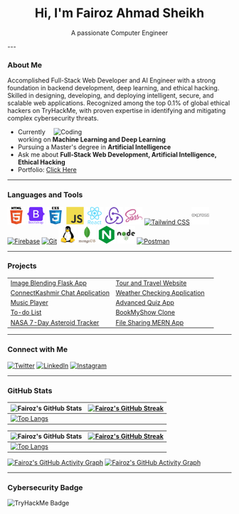 <h1 align="center">Hi, I'm Fairoz Ahmad Sheikh</h1>
<p align="center">A passionate Computer Engineer</p>
---

### About Me
Accomplished Full-Stack Web Developer and AI Engineer with a strong foundation in backend development, deep learning, and ethical hacking. Skilled in designing, developing, and deploying intelligent, secure, and scalable web applications. Recognized among the top 0.1% of global ethical hackers on TryHackMe, with proven expertise in identifying and mitigating complex cybersecurity threats.

<img align="right" alt="Coding" width="400" src="https://cdn.dribbble.com/users/1162077/screenshots/3848914/programmer.gif">

- Currently working on **Machine Learning and Deep Learning**  
- Pursuing a Master's degree in **Artificial Intelligence**  
- Ask me about **Full-Stack Web Development, Artificial Intelligence, Ethical Hacking**  
- Portfolio: [Click Here](https://portfolio-three-gray-24.vercel.app/)  

---
### Languages and Tools
<p align="left">
  <a href="https://www.w3.org/html/" target="_blank"><img src="https://raw.githubusercontent.com/devicons/devicon/master/icons/html5/html5-original-wordmark.svg" alt="HTML5" width="40" height="40"/></a>
  <a href="https://getbootstrap.com" target="_blank"><img src="https://raw.githubusercontent.com/devicons/devicon/master/icons/bootstrap/bootstrap-plain-wordmark.svg" alt="Bootstrap" width="40" height="40"/></a>
  <a href="https://www.w3schools.com/css/" target="_blank"><img src="https://raw.githubusercontent.com/devicons/devicon/master/icons/css3/css3-original-wordmark.svg" alt="CSS3" width="40" height="40"/></a>
  <a href="https://developer.mozilla.org/en-US/docs/Web/JavaScript" target="_blank"><img src="https://raw.githubusercontent.com/devicons/devicon/master/icons/javascript/javascript-original.svg" alt="JavaScript" width="40" height="40"/></a>
  <a href="https://reactjs.org/" target="_blank"><img src="https://raw.githubusercontent.com/devicons/devicon/master/icons/react/react-original-wordmark.svg" alt="React" width="40" height="40"/></a>
  <a href="https://redux.js.org" target="_blank"><img src="https://raw.githubusercontent.com/devicons/devicon/master/icons/redux/redux-original.svg" alt="Redux" width="40" height="40"/></a>
  <a href="https://sass-lang.com" target="_blank"><img src="https://raw.githubusercontent.com/devicons/devicon/master/icons/sass/sass-original.svg" alt="Sass" width="40" height="40"/></a>
  <a href="https://tailwindcss.com/" target="_blank"><img src="https://www.vectorlogo.zone/logos/tailwindcss/tailwindcss-icon.svg" alt="Tailwind CSS" width="40" height="40"/></a>
  <a href="https://expressjs.com" target="_blank"><img src="https://raw.githubusercontent.com/devicons/devicon/master/icons/express/express-original-wordmark.svg" alt="Express" width="40" height="40"/></a>
  <a href="https://firebase.google.com/" target="_blank"><img src="https://www.vectorlogo.zone/logos/firebase/firebase-icon.svg" alt="Firebase" width="40" height="40"/></a>
  <a href="https://git-scm.com/" target="_blank"><img src="https://www.vectorlogo.zone/logos/git-scm/git-scm-icon.svg" alt="Git" width="40" height="40"/></a>
  <a href="https://www.linux.org/" target="_blank"><img src="https://raw.githubusercontent.com/devicons/devicon/master/icons/linux/linux-original.svg" alt="Linux" width="40" height="40"/></a>
  <a href="https://www.mongodb.com/" target="_blank"><img src="https://raw.githubusercontent.com/devicons/devicon/master/icons/mongodb/mongodb-original-wordmark.svg" alt="MongoDB" width="40" height="40"/></a>
  <a href="https://www.nginx.com" target="_blank"><img src="https://raw.githubusercontent.com/devicons/devicon/master/icons/nginx/nginx-original.svg" alt="Nginx" width="40" height="40"/></a>
  <a href="https://nodejs.org" target="_blank"><img src="https://raw.githubusercontent.com/devicons/devicon/master/icons/nodejs/nodejs-original-wordmark.svg" alt="Node.js" width="40" height="40"/></a>
  <a href="https://postman.com" target="_blank"><img src="https://www.vectorlogo.zone/logos/getpostman/getpostman-icon.svg" alt="Postman" width="40" height="40"/></a>
</p>

---
### Projects
<table>
  <tr>
    <td><a href="https://image-blending-app.onrender.com/">Image Blending Flask App</a></td>
    <td><a href="https://travel-frontend-git-main-fairozs-projects.vercel.app/home">Tour and Travel Website</a></td>
  </tr>
  <tr>
    <td><a href="https://connect-kashmir-frontend.vercel.app/login">ConnectKashmir Chat Application</a></td>
    <td><a href="https://weather-check-pink.vercel.app/">Weather Checking Application</a></td>
  </tr>
  <tr>
    <td><a href="https://music-player-gamma-nine.vercel.app/">Music Player</a></td>
    <td><a href="https://advanced-quiz-app-psi.vercel.app/">Advanced Quiz App</a></td>
  </tr>
  <tr>
    <td><a href="https://todo-app-khaki-iota.vercel.app/">To-do List</a></td>
    <td><a href="https://bookmyshow-frontend-snowy.vercel.app/">BookMyShow Clone</a></td>
  </tr>
  <tr>
    <td><a href="https://fairozahmadsheikh.github.io/Near-Earth-Asteroid-Tracker/">NASA 7-Day Asteroid Tracker</a></td>
    <td><a href="https://filesharing-frontend-lime.vercel.app/">File Sharing MERN App</a></td>
    <td></td>
  </tr>
</table>

---
### Connect with Me
<p align="left">
  <a href="https://twitter.com/Ferozahmad7272" target="blank"><img align="center" src="https://raw.githubusercontent.com/rahuldkjain/github-profile-readme-generator/master/src/images/icons/Social/twitter.svg" alt="Twitter" height="30" width="40"/></a>
  <a href="https://www.linkedin.com/in/fairoz-ahmad-sheikh-2877b8278/" target="blank"><img align="center" src="https://raw.githubusercontent.com/rahuldkjain/github-profile-readme-generator/master/src/images/icons/Social/linked-in-alt.svg" alt="LinkedIn" height="30" width="40"/></a>
  <a href="https://instagram.com/ahmmadferoz/" target="blank"><img align="center" src="https://raw.githubusercontent.com/rahuldkjain/github-profile-readme-generator/master/src/images/icons/Social/instagram.svg" alt="Instagram" height="30" width="40"/></a>
</p>

---

### GitHub Stats

<!-- 🌞 Light Mode -->
| ![Fairoz's GitHub Stats](https://github-readme-stats.vercel.app/api?username=FairozAhmadSheikh&show_icons=true&theme=radical#gh-light-mode-only) | [![Fairoz's GitHub Streak](https://streak-stats.demolab.com?user=FairozAhmadSheikh&theme=default&border_radius=7&mode=weekly#gh-light-mode-only)](https://git.io/streak-stats) |
| ------------------------------------------------------------ | ------------------------------------------------------------ |
| [![Top Langs](https://github-readme-stats.vercel.app/api/top-langs/?username=FairozAhmadSheikh&layout=compact&show_icons=true&theme=radical#gh-light-mode-only)](https://github.com/anuraghazra/github-readme-stats) |  |

<!-- 🌚 Dark Mode -->
| ![Fairoz's GitHub Stats](https://github-readme-stats.vercel.app/api?username=FairozAhmadSheikh&show_icons=true&theme=tokyonight#gh-dark-mode-only) | [![Fairoz's GitHub Streak](https://streak-stats.demolab.com?user=FairozAhmadSheikh&theme=dark&border_radius=7&mode=weekly#gh-dark-mode-only)](https://git.io/streak-stats) |
| ------------------------------------------------------------ | ------------------------------------------------------------ |
| [![Top Langs](https://github-readme-stats.vercel.app/api/top-langs/?username=FairozAhmadSheikh&layout=compact&show_icons=true&theme=tokyonight#gh-dark-mode-only)](https://github.com/anuraghazra/github-readme-stats) |  |

[![Fairoz's GitHub Activity Graph](https://github-readme-activity-graph.vercel.app/graph?username=FairozAhmadSheikh&bg_color=ffffff&color=ff047d&line=9e4c98&point=403d3d&area=true&hide_border=true#gh-light-mode-only)](https://github.com/ashutosh00710/github-readme-activity-graph)
[![Fairoz's GitHub Activity Graph](https://github-readme-activity-graph.vercel.app/graph?username=FairozAhmadSheikh&bg_color=0d1117&color=ff047d&line=9e4c98&point=403d3d&area=true&hide_border=true#gh-dark-mode-only)](https://github.com/ashutosh00710/github-readme-activity-graph)

---


### Cybersecurity Badge
![TryHackMe Badge](https://tryhackme-badges.s3.amazonaws.com/FairozAhmadSheikh.png)